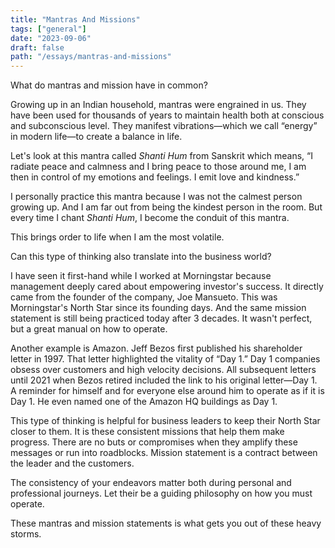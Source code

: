 ```yaml
---
title: "Mantras And Missions"
tags: ["general"]
date: "2023-09-06"
draft: false
path: "/essays/mantras-and-missions"
---
```


What do mantras and mission have in common?

Growing up in an Indian household, mantras were engrained in us. They have been used for thousands of years to maintain health both at conscious and subconscious level. They manifest vibrations—which we call “energy” in modern life—to create a balance in life.

Let's look at this mantra called _Shanti Hum_ from Sanskrit which means, “I radiate peace and calmness and I bring peace to those around me, I am then in control of my emotions and feelings. I emit love and kindness.”

I personally practice this mantra because I was not the calmest person growing up. And I am far out from being the kindest person in the room. But every time I chant _Shanti Hum_, I become the conduit of this mantra.

This brings order to life when I am the most volatile.

Can this type of thinking also translate into the business world?

I have seen it first-hand while I worked at Morningstar because management deeply cared about empowering investor's success. It directly came from the founder of the company, Joe Mansueto. This was Morningstar's North Star since its founding days. And the same mission statement is still being practiced today after 3 decades. It wasn't perfect, but a great manual on how to operate.

Another example is Amazon. Jeff Bezos first published his shareholder letter in 1997. That letter highlighted the vitality of “Day 1.” Day 1 companies obsess over customers and high velocity decisions. All subsequent letters until 2021 when Bezos retired included the link to his original letter—Day 1. A reminder for himself and for everyone else around him to operate as if it is Day 1. He even named one of the Amazon HQ buildings as Day 1.

This type of thinking is helpful for business leaders to keep their North Star closer to them. It is these consistent missions that help them make progress. There are no buts or compromises when they amplify these messages or run into roadblocks. Mission statement is a contract between the leader and the customers.

The consistency of your endeavors matter both during personal and professional journeys. Let their be a guiding philosophy on how you must operate.

These mantras and mission statements is what gets you out of these heavy storms.

